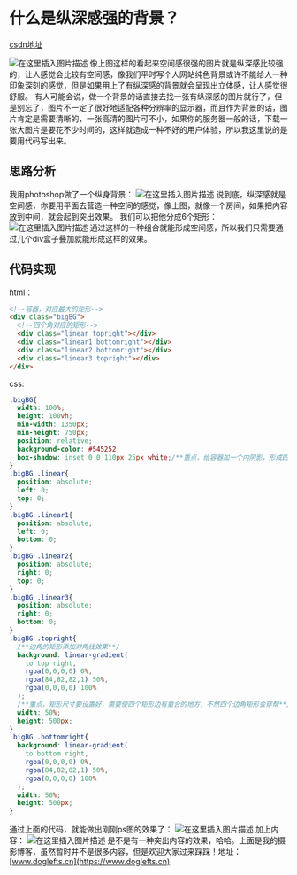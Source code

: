 # 什么是纵深感强的背景？

[csdn地址](https://blog.csdn.net/weixin_47492955/article/details/107745880)

![在这里插入图片描述](https://img-blog.csdnimg.cn/202008021555088.jpg)
像上图这样的看起来空间感很强的图片就是纵深感比较强的，让人感觉会比较有空间感，像我们平时写个人网站纯色背景或许不能给人一种印象深刻的感觉，但是如果用上了有纵深感的背景就会呈现出立体感，让人感觉很舒服。
有人可能会说，做一个背景的话直接去找一张有纵深感的图片就行了，但是别忘了，图片不一定了很好地适配各种分辨率的显示器，而且作为背景的话，图片肯定是需要清晰的，一张高清的图片可不小，如果你的服务器一般的话，下载一张大图片是要花不少时间的，这样就造成一种不好的用户体验，所以我这里说的是要用代码写出来。

## 思路分析
我用photoshop做了一个纵身背景：
![在这里插入图片描述](https://img-blog.csdnimg.cn/20200802161004909.png?x-oss-process=image/watermark,type_ZmFuZ3poZW5naGVpdGk,shadow_10,text_aHR0cHM6Ly9ibG9nLmNzZG4ubmV0L3dlaXhpbl80NzQ5Mjk1NQ==,size_16,color_FFFFFF,t_70)
说到底，纵深感就是空间感，你要用平面去营造一种空间的感觉，像上图，就像一个房间，如果把内容放到中间，就会起到突出效果。
我们可以把他分成6个矩形：
![在这里插入图片描述](https://img-blog.csdnimg.cn/20200802162354285.jpg?x-oss-process=image/watermark,type_ZmFuZ3poZW5naGVpdGk,shadow_10,text_aHR0cHM6Ly9ibG9nLmNzZG4ubmV0L3dlaXhpbl80NzQ5Mjk1NQ==,size_16,color_FFFFFF,t_70)
通过这样的一种组合就能形成空间感，所以我们只需要通过几个div盒子叠加就能形成这样的效果。

## 代码实现
html：

```html
<!--容器，对应最大的矩形-->
<div class="bigBG">
  <!--四个角对应的矩形-->
  <div class="linear topright"></div>
  <div class="linear1 bottomright"></div>
  <div class="linear2 bottomright"></div>
  <div class="linear3 topright"></div>
</div>
```

css:

```css
.bigBG{
  width: 100%;
  height: 100vh;
  min-width: 1350px;
  min-height: 750px;
  position: relative;
  background-color: #545252;
  box-shadow: inset 0 0 110px 25px white;/**重点，给容器加一个内阴影，形成四周白边的效果**/
}
.bigBG .linear{
  position: absolute;
  left: 0;
  top: 0;
}
.bigBG .linear1{
  position: absolute;
  left: 0;
  bottom: 0;
}
.bigBG .linear2{
  position: absolute;
  right: 0;
  top: 0;
}
.bigBG .linear3{
  position: absolute;
  right: 0;
  bottom: 0;
}
.bigBG .topright{
  /**边角的矩形添加对角线效果**/
  background: linear-gradient(
    to top right,
    rgba(0,0,0,0) 0%,
    rgba(84,82,82,1) 50%,
    rgba(0,0,0,0) 100%
  );
  /**重点，矩形尺寸要设置好，需要使四个矩形边有重合的地方，不然四个边角矩形会穿帮**/
  width: 50%;
  height: 500px;
}
.bigBG .bottomright{
  background: linear-gradient(
    to bottom right,
    rgba(0,0,0,0) 0%,
    rgba(84,82,82,1) 50%,
    rgba(0,0,0,0) 100%
  );
  width: 50%;
  height: 500px;
}

```

通过上面的代码，就能做出刚刚ps图的效果了：
![在这里插入图片描述](https://img-blog.csdnimg.cn/20200802164708692.png?x-oss-process=image/watermark,type_ZmFuZ3poZW5naGVpdGk,shadow_10,text_aHR0cHM6Ly9ibG9nLmNzZG4ubmV0L3dlaXhpbl80NzQ5Mjk1NQ==,size_16,color_FFFFFF,t_70)
加上内容：
![在这里插入图片描述](https://img-blog.csdnimg.cn/20200802164857639.png?x-oss-process=image/watermark,type_ZmFuZ3poZW5naGVpdGk,shadow_10,text_aHR0cHM6Ly9ibG9nLmNzZG4ubmV0L3dlaXhpbl80NzQ5Mjk1NQ==,size_16,color_FFFFFF,t_70)
是不是有一种突出内容的效果，哈哈。上面是我的摄影博客，虽然暂时并不是很多内容，但是欢迎大家过来踩踩！地址：[www.doglefts.cn](https://www.doglefts.cn)